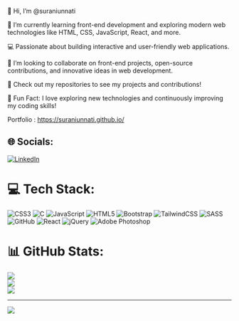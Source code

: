 <p>👋 Hi, I’m @suraniunnati</p>
<p>🌱 I’m currently learning front-end development and exploring modern web technologies like HTML, CSS, JavaScript, React, and more.</p>
<p>💻 Passionate about building interactive and user-friendly web applications.</p>
<p>💞️ I’m looking to collaborate on front-end projects, open-source contributions, and innovative ideas in web development.</p>
<p>🔗 Check out my repositories to see my projects and contributions!</p>
<p>🌟 Fun Fact: I love exploring new technologies and continuously improving my coding skills!</p>
<p>Portfolio : <a href="https://suraniunnati.github.io/">https://suraniunnati.github.io/</a></p>


## 🌐 Socials:
[![LinkedIn](https://img.shields.io/badge/LinkedIn-%230077B5.svg?logo=linkedin&logoColor=white)](https://linkedin.com/in/https://www.linkedin.com/in/unnatisurani14/) 

# 💻 Tech Stack:
![CSS3](https://img.shields.io/badge/css3-%231572B6.svg?style=for-the-badge&logo=css3&logoColor=white) ![C](https://img.shields.io/badge/c-%2300599C.svg?style=for-the-badge&logo=c&logoColor=white) ![JavaScript](https://img.shields.io/badge/javascript-%23323330.svg?style=for-the-badge&logo=javascript&logoColor=%23F7DF1E) ![HTML5](https://img.shields.io/badge/html5-%23E34F26.svg?style=for-the-badge&logo=html5&logoColor=white) ![Bootstrap](https://img.shields.io/badge/bootstrap-%238511FA.svg?style=for-the-badge&logo=bootstrap&logoColor=white) ![TailwindCSS](https://img.shields.io/badge/tailwindcss-%2338B2AC.svg?style=for-the-badge&logo=tailwind-css&logoColor=white) ![SASS](https://img.shields.io/badge/SASS-hotpink.svg?style=for-the-badge&logo=SASS&logoColor=white) ![GitHub](https://img.shields.io/badge/github-%23121011.svg?style=for-the-badge&logo=github&logoColor=white) ![React](https://img.shields.io/badge/react-%2320232a.svg?style=for-the-badge&logo=react&logoColor=%2361DAFB) ![jQuery](https://img.shields.io/badge/jquery-%230769AD.svg?style=for-the-badge&logo=jquery&logoColor=white) ![Adobe Photoshop](https://img.shields.io/badge/adobe%20photoshop-%2331A8FF.svg?style=for-the-badge&logo=adobe%20photoshop&logoColor=white)
# 📊 GitHub Stats:
![](https://github-readme-stats.vercel.app/api?username=suraniunnati&theme=dark&hide_border=false&include_all_commits=false&count_private=false)<br/>
![](https://github-readme-streak-stats.herokuapp.com/?user=suraniunnati&theme=dark&hide_border=false)<br/>
![](https://github-readme-stats.vercel.app/api/top-langs/?username=suraniunnati&theme=dark&hide_border=false&include_all_commits=false&count_private=false&layout=compact)

---
[![](https://visitcount.itsvg.in/api?id=suraniunnati&icon=0&color=0)](https://visitcount.itsvg.in)

<!-- Proudly created with GPRM ( https://gprm.itsvg.in ) -->




